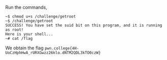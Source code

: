 Run the commands, 
```
~$ chmod u+s /challenge/getroot
~$ /challenge/getroot
SUCCESS! You have set the suid bit on this program, and it is running as root! 
Here is your shell...
~# cat /flag

```

We obtain the flag `pwn.college{4H-UoCzHphHwA_rURXGwzz26klo.dNTM2QDL3kTO0czW}`
